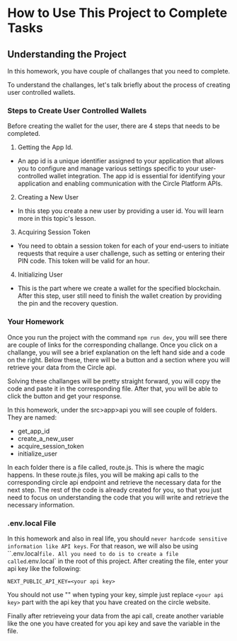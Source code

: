 # How to Use This Project to Complete Tasks

## Understanding the Project

In this homework, you have couple of challanges that you need to complete.

To understand the challanges, let's talk briefly about the process of creating user controlled wallets.

### Steps to Create User Controlled Wallets

Before creating the wallet for the user, there are 4 steps that needs to be completed.

1. Getting the App Id.

- An app id is a unique identifier assigned to your application that allows you to configure and manage various settings specific to your user-controlled wallet integration. The app id is essential for identifying your application and enabling communication with the Circle Platform APIs.

2. Creating a New User

- In this step you create a new user by providing a user id. You will learn more in this topic's lesson.

3. Acquiring Session Token

- You need to obtain a session token for each of your end-users to initiate requests that require a user challenge, such as setting or entering their PIN code. This token will be valid for an hour.

4. Initializing User

- This is the part where we create a wallet for the specified blockchain. After this step, user still need to finish the wallet creation by providing the pin and the recovery question.

### Your Homework

Once you run the project with the command `npm run dev`, you will see there are couple of links for the corresponding challange. Once you click on a challange, you will see a brief explanation on the left hand side and a code on the right. Below these, there will be a button and a section where you will retrieve your data from the Circle api.

Solving these challanges will be pretty straight forward, you will copy the code and paste it in the corresponding file. After that, you will be able to click the button and get your response.

In this homework, under the src>app>api you will see couple of folders. They are named:

- get_app_id
- create_a_new_user
- acquire_session_token
- initialize_user

In each folder there is a file called, route.js. This is where the magic happens. In these route.js files, you will be making api calls to the corresponding circle api endpoint and retrieve the necessary data for the next step. The rest of the code is already created for you, so that you just need to focus on understanding the code that you will write and retrieve the necessary information.

### .env.local File

In this homework and also in real life, you should `never hardcode sensitive information like API keys`. For that reason, we will also be using ``.env.local` file. All you need to do is to create a file called `.env.local` in the root of this project. After creating the file, enter your api key like the following:

`NEXT_PUBLIC_API_KEY=<your api key>`

You should not use "" when typing your key, simple just replace `<your api key>` part with the api key that you have created on the circle website.

Finally after retrieveing your data from the api call, create another variable like the one you have created for you api key and save the variable in the file.
